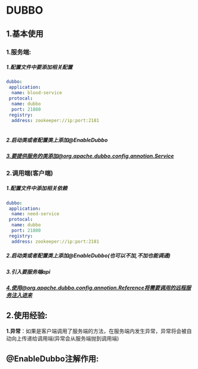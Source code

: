 # **DUBBO**

## 1.基本使用

### 1.服务端:

##### 1.配置文件中要添加相关配置

```yaml
dubbo:
 application:
  name: blood-service
 protocal:
  name: dubbo
  port: 21880
 registry:
  address: zookeeper://ip:port:2181
 
```



##### 2.启动类或者配置类上添加@EnableDubbo

##### 3.要提供服务的类添加@org.apache.dubbo.config.annotion.Service



### 2.调用端(客户端)

##### 1.配置文件中添加相关依赖

```yaml
dubbo:
 application:
  name: need-service
 protocal:
  name: dubbo
  port: 21880
 registry:
  address: zookeeper://ip:port:2181
```

##### 2.启动类或者配置类上添加@EnableDubbo(***也可以不加,不加也能调通***)

##### 3.引入要服务端api

##### 4.使用@org.apache.dubbo.config.annotion.Reference将需要调用的远程服务注入进来





## 2.使用经验:

**1.异常**：如果是客户端调用了服务端的方法，在服务端内发生异常，异常将会被自动向上传递给调用端(异常会从服务端抛到调用端)





## @EnableDubbo注解作用: